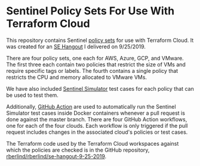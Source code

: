 # Sentinel Policy Sets For Use With Terraform Cloud
This repository contains Sentinel [policy sets](https://www.terraform.io/docs/cloud/sentinel/manage-policies.html) for use with Terraform Cloud. It was created for an [SE Hangout](https://www.hashicorp.com/webinars/solution-engineering-hangout-using-sentinel-across-terraform-cloud-organizations) I delivered on 9/25/2019.

There are four policy sets, one each for AWS, Azure, GCP, and VMware. The first three each contain two policies that restrict the size of VMs and require specific tags or labels.  The fourth contains a single policy that restricts the CPU and memory allocated to VMware VMs.

We have also included [Sentinel Simulator](https://docs.hashicorp.com/sentinel/intro/getting-started/install) test cases for each policy that can be used to test them.

Additionally, [GitHub Action](https://help.github.com/en/articles/about-github-actions) are used to automatically run the Sentinel Simulator test cases inside Docker containers whenever a pull request is done against the master branch. There are four GitHub Action workflows, one for each of the four clouds. Each workflow is only triggered if the pull request includes changes in the associated cloud's policies or test cases.

The Terraform code used by the Terraform Cloud workspaces against which the policies are checked is in the GitHub repository, [rberlind/rberlind/se-hangout-9-25-2019](https://github.com/rberlind/se-hangout-9-25-2019).
